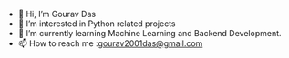 - 👋 Hi, I’m Gourav Das
- 👀 I’m interested in Python related projects
- 🌱 I’m currently learning Machine Learning and Backend Development.
- 📫 How to reach me :gourav2001das@gmail.com

<!---
gouravcyber/gouravcyber is a ✨ special ✨ repository because its `README.md` (this file) appears on your GitHub profile.
You can click the Preview link to take a look at your changes.
--->

